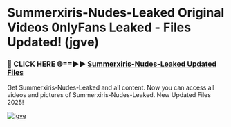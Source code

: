 # Summerxiris-Nudes-Leaked Original Videos 0nlyFans Leaked - Files Updated! (jgve)

<h3>🔴 CLICK HERE 🌐==►► <a href="https://tinyurl.com/yc6ubb5a" rel="nofollow">Summerxiris-Nudes-Leaked Updated Files</a></h3>

Get Summerxiris-Nudes-Leaked and all content. Now you can access all videos and pictures of Summerxiris-Nudes-Leaked. New Updated Files 2025!

[![jgve](https://i.imgur.com/7eu0CRL.gif)](https://tinyurl.com/yc6ubb5a)
